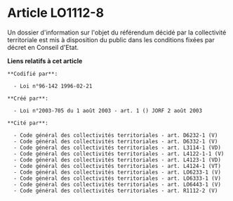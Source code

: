 # Article LO1112-8

Un dossier d'information sur l'objet du référendum décidé par la collectivité territoriale est mis à disposition du public
dans les conditions fixées par décret en Conseil d'Etat.

**Liens relatifs à cet article**

	**Codifié par**:

	  - Loi n°96-142 1996-02-21

	**Créé par**:

	  - Loi n°2003-705 du 1 août 2003 - art. 1 () JORF 2 août 2003

	**Cité par**:

	  - Code général des collectivités territoriales - art. D6232-1 (V)
	  - Code général des collectivités territoriales - art. D6332-1 (V)
	  - Code général des collectivités territoriales - art. L3114-1 (VD)
	  - Code général des collectivités territoriales - art. L4122-1-1 (V)
	  - Code général des collectivités territoriales - art. L4123-1 (VD)
	  - Code général des collectivités territoriales - art. L4124-1 (VT)
	  - Code général des collectivités territoriales - art. LO6233-1 (V)
	  - Code général des collectivités territoriales - art. LO6333-1 (V)
	  - Code général des collectivités territoriales - art. LO6443-1 (V)
	  - Code général des collectivités territoriales - art. R1112-2 (V)
